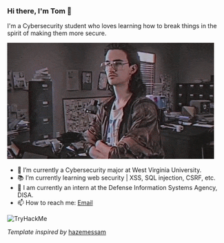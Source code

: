 ### Hi there, I'm Tom 👋

I'm a Cybersecurity student who loves learning how to break things in the spirit of making them more secure.

![](Hackerman.gif)

- 🔭 I’m currently a Cybersecurity major at West Virginia University.
- 📚 I’m currently learning web security | XSS, SQL injection, CSRF, etc.
- 👯 I am currently an intern at the Defense Information Systems Agency, DISA.
- 📫 How to reach me: [Email](thasselm@mix.wvu.edu)

<img src="https://tryhackme-badges.s3.amazonaws.com/TomHasselman.png" alt="TryHackMe">

*Template inspired by* [hazemessam](https://github.com/hazemessam)
